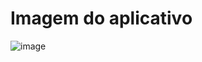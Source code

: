 # Imagem do aplicativo

![image](https://github.com/user-attachments/assets/331a7c5b-9166-41bd-8741-6469eb7ba23d)

